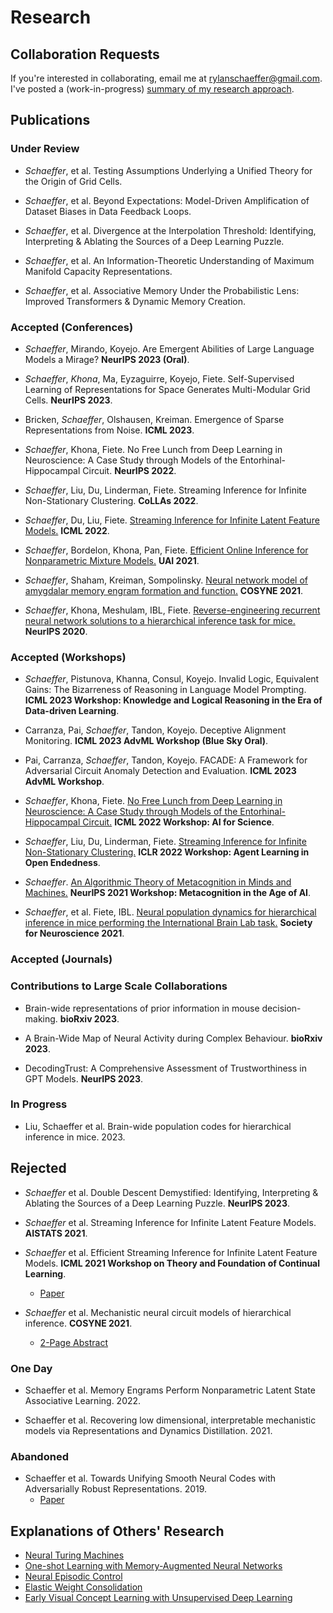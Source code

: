 # Research

## Collaboration Requests

If you're interested in collaborating, email me at rylanschaeffer@gmail.com. I've posted
a (work-in-progress) [summary of my research approach](research/research_philosophy.md).

## Publications

### Under Review

- _Schaeffer_, et al. Testing Assumptions Underlying a Unified Theory for the Origin of Grid Cells.

- _Schaeffer_, et al. Beyond Expectations: Model-Driven Amplification of Dataset Biases in Data Feedback Loops.

- _Schaeffer_, et al. Divergence at the Interpolation Threshold: Identifying, Interpreting & Ablating the Sources of a Deep Learning Puzzle.

- _Schaeffer_, et al. An Information-Theoretic Understanding of Maximum Manifold Capacity Representations.

- _Schaeffer_, et al. Associative Memory Under the Probabilistic Lens: Improved Transformers & Dynamic Memory Creation.

### Accepted (Conferences)

- _Schaeffer_, Mirando, Koyejo. Are Emergent Abilities of Large Language Models a Mirage? __NeurIPS 2023 (Oral)__.

- _Schaeffer_, _Khona_, Ma, Eyzaguirre, Koyejo, Fiete. Self-Supervised Learning of Representations for Space Generates Multi-Modular Grid Cells. __NeurIPS 2023__. 
  
- Bricken, _Schaeffer_, Olshausen, Kreiman. Emergence of Sparse Representations from Noise. __ICML 2023__.

- _Schaeffer_, Khona, Fiete. No Free Lunch from Deep Learning in Neuroscience: A Case Study through Models of the Entorhinal-Hippocampal Circuit. __NeurIPS 2022__.

- _Schaeffer_, Liu, Du, Linderman, Fiete. Streaming Inference for Infinite Non-Stationary Clustering. __CoLLAs 2022__.

- _Schaeffer_, Du, Liu, Fiete. [Streaming Inference for Infinite Latent 
Feature Models.](research/2022_icml_streaming_ibp/main.html) __ICML 2022__.
 
- _Schaeffer_, Bordelon, Khona, Pan, Fiete. [Efficient Online Inference for Nonparametric Mixture Models.](research/2021_uai_streaming_crp/main.html) __UAI 2021__.

- _Schaeffer_, Shaham, Kreiman, Sompolinsky. [Neural network model of amygdalar memory engram formation 
  and function.](research/2021_cosyne_amygdalar_engram/main.html) __COSYNE 2021__.

- _Schaeffer_, Khona, Meshulam, IBL, Fiete. [Reverse-engineering recurrent neural network solutions to a hierarchical inference task for 
  mice.](research/2020_neurips_reverse_engineering/main.html) __NeurIPS 2020__.

### Accepted (Workshops)

- _Schaeffer_, Pistunova, Khanna, Consul, Koyejo. Invalid Logic, Equivalent Gains: The Bizarreness of Reasoning in Language Model Prompting. __ICML 2023 Workshop: Knowledge and Logical Reasoning in the Era of Data-driven Learning__.

- Carranza, Pai, _Schaeffer_, Tandon, Koyejo. Deceptive Alignment Monitoring. __ICML 2023 AdvML Workshop (Blue Sky Oral)__.

- Pai, Carranza, _Schaeffer_, Tandon, Koyejo. FACADE: A Framework for Adversarial Circuit Anomaly Detection and Evaluation. __ICML 2023 AdvML Workshop__.

- _Schaeffer_, Khona, Fiete. [No Free Lunch from Deep Learning in Neuroscience:
  A Case Study through Models of the Entorhinal-Hippocampal Circuit.](research/2022_icml_ai4science_no_free_lunch/main.html) __ICML 2022 Workshop: AI for Science__.

- _Schaeffer_, Liu, Du, Linderman, Fiete. [Streaming Inference for Infinite Non-Stationary Clustering.](research/2022_iclr_workshop_aloe/main.html)
  __ICLR 2022 Workshop: Agent Learning in Open Endedness__.

- _Schaeffer_. [An Algorithmic Theory of Metacognition in Minds and Machines.](research/2021_neurips_workshop_metacognition/main.html)
  __NeurIPS 2021 Workshop: Metacognition in the Age of AI__.

- _Schaeffer_, et al. Fiete, IBL. [Neural population dynamics for hierarchical inference in mice performing
  the International Brain Lab task.](research/2021_sfn_ibl/main.html) __Society for Neuroscience 2021__.

### Accepted (Journals)

### Contributions to Large Scale Collaborations

- Brain-wide representations of prior information in mouse decision-making.  __bioRxiv 2023__.

- A Brain-Wide Map of Neural Activity during Complex Behaviour. __bioRxiv 2023__.

- DecodingTrust: A Comprehensive Assessment of Trustworthiness in GPT Models. __NeurIPS 2023__.

### In Progress

- Liu, Schaeffer et al. Brain-wide population codes for hierarchical inference in mice. 2023.

## Rejected

- _Schaeffer_ et al. Double Descent Demystified: Identifying, Interpreting & Ablating the Sources of a Deep Learning Puzzle. __NeurIPS 2023__.

- _Schaeffer_ et al. Streaming Inference for Infinite Latent Feature Models. __AISTATS 2021__.

- _Schaeffer_ et al. Efficient Streaming Inference for Infinite Latent Feature Models. __ICML 2021 Workshop on Theory
  and Foundation of Continual Learning__.
  - [Paper](research/2021_icml_workshop_streaming_ibp/paper.pdf)

- _Schaeffer_ et al.
  Mechanistic neural circuit models of hierarchical inference. __COSYNE 2021__.
  - [2-Page Abstract](research/2021_cosyne_ibl_rnn/abstract.pdf) 

### One Day

- Schaeffer et al. Memory Engrams Perform Nonparametric Latent State Associative Learning. 2022.

- Schaeffer et al. Recovering low dimensional, interpretable mechanistic models
  via Representations and Dynamics Distillation. 2021.

### Abandoned

- Schaeffer et al. Towards Unifying Smooth 
  Neural Codes with Adversarially Robust Representations. 2019.
  - [Paper](research/2019_am226_smooth_neural_codes/paper.pdf)


## Explanations of Others' Research

- [Neural Turing Machines](research/neural_turing_machine/main.html)
- [One-shot Learning with Memory-Augmented Neural Networks](research/one_shot_learning_with_memory_augmented_nn/main.html)
- [Neural Episodic Control](research/neural_episodic_control/main.html)
- [Elastic Weight Consolidation](research/elastic_weight_consolidation/main.html)
- [Early Visual Concept Learning with Unsupervised Deep Learning](research/early_visual_concept_learning/main.html)
